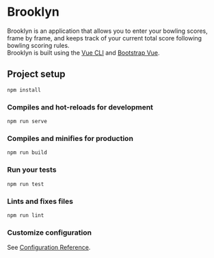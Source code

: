# Brooklyn  
Brooklyn is an application that allows you to enter your bowling scores, frame by frame, and keeps track of your current total score following bowling scoring rules.    
Brooklyn is built using the [Vue CLI](https://cli.vuejs.org) and [Bootstrap Vue](https://bootstrap-vue.js.org/).

## Project setup
```
npm install
```

### Compiles and hot-reloads for development
```
npm run serve
```

### Compiles and minifies for production
```
npm run build
```

### Run your tests
```
npm run test
```

### Lints and fixes files
```
npm run lint
```

### Customize configuration
See [Configuration Reference](https://cli.vuejs.org/config/).
